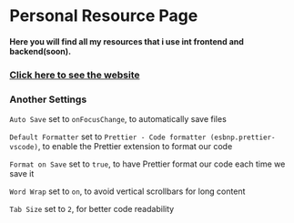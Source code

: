 # Personal Resource Page

<h4>Here you will find all my resources that i use int frontend and backend(soon).</h4> 

<h3><a href="https://passaport.github.io/">Click here to see the website</a></h3>

### Another Settings

`Auto Save` set to `onFocusChange`, to automatically save files

`Default Formatter` set to `Prettier - Code formatter (esbnp.prettier-vscode)`, to enable the Prettier extension to format our code

`Format on Save` set to `true`, to have Prettier format our code each time we save it

`Word Wrap` set to `on`, to avoid vertical scrollbars for long content

`Tab Size` set to `2`, for better code readability

